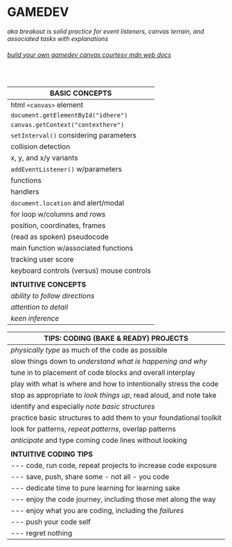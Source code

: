 # **GAMEDEV**

_aka breakout is solid practice for event listeners, canvas terrain, and associated tasks with explanations_

###### [build your own gamedev canvas courtesy mdn web docs](https://developer.mozilla.org/en-US/docs/Games/Tutorials/2D_Breakout_game_pure_JavaScript/Create_the_Canvas_and_draw_on_it)

<br>

| **BASIC CONCEPTS**                        |
| ----------------------------------------- |
| html `<canvas>` element                   |
| `document.getElementById("idhere")`       |
| `canvas.getContext("contexthere")`        |
| `setInterval()` considering parameters    |
| collision detection                       |
| x, y, and x/y variants                    |
| `addEventListener()` w/parameters         |
| functions                                 |
| handlers                                  |
| `document.location` and alert/modal       |
| for loop w/columns and rows               |
| position, coordinates, frames             |
| (read as spoken) pseudocode               |
| main function w/associated functions      |
| tracking user score                       |
| keyboard controls (versus) mouse controls |
|                                           |
| **INTUITIVE CONCEPTS**                    |
| _ability to follow directions_            |
| _attention to detail_                     |
| _keen inference_                          |

| **TIPS: CODING (BAKE & READY) PROJECTS**                           |
| ------------------------------------------------------------------ |
| _physically type_ as much of the code as possible                  |
| slow things down to _understand what is happening and why_         |
| tune in to placement of code blocks and overall interplay          |
| play with what is where and how to intentionally stress the code   |
| stop as appropriate to _look things up_, read aloud, and note take |
| identify and especially _note basic structures_                    |
| practice basic structures to add them to your foundational toolkit |
| look for patterns, _repeat patterns_, overlap patterns             |
| _anticipate_ and type coming code lines without looking            |
|                                                                    |
| **INTUITIVE CODING TIPS**                                          |
| --- code, run code, repeat projects to increase code exposure      |
| --- save, push, share some - not all - you code                    |
| --- dedicate time to pure learning for learning sake               |
| --- enjoy the code journey, including those met along the way      |
| --- enjoy what you are coding, including the _failures_            |
| --- push your code self                                            |
| --- regret nothing                                                 |
